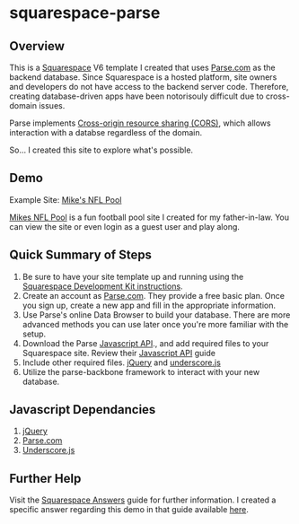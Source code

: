 squarespace-parse
=================


Overview
--------
This is a [Squarespace](www.squarespace.com) V6 template I created that uses [Parse.com](Parse.com) as the backend database. Since Squarespace is a hosted platform, site owners and developers do not have access to the backend server code. Therefore, creating database-driven apps have been notorisouly difficult due to cross-domain issues. 

Parse implements [Cross-origin resource sharing (CORS)](http://en.wikipedia.org/wiki/Cross-origin_resource_sharing), which allows interaction with a databse regardless of the domain.  

So… I created this site to explore what's possible.

Demo
----

Example Site: [Mike's NFL Pool](http://mikesnflpool.com/games/)


[Mikes NFL Pool](http://mikesnflpool.com) is a fun football pool site I created for my father-in-law. You can view the site or even login as a guest user and play along.

Quick Summary of Steps
----------------------
1. Be sure to have your site template up and running using the [Squarespace Development Kit instructions](http://developers.squarespace.com/2-step-signup/).
2. Create an account as [Parse.com](Parse.com). They provide a free basic plan. Once you sign up, create a new app and fill in the appropriate information.
3. Use Parse's online Data Browser to build your database. There are more advanced methods you can use later once you're more familiar with the setup.
4. Download the Parse [Javascript API](https://parse.com/docs/downloads)., and add required files to your Squarespace site. Review their [Javascript API](parse.com/docs/js_guide) guide 
5. Include other required files. [jQuery](jquery.com/) and [underscore.js](underscorejs.org/)
6. Utilize the parse-backbone framework to interact with your new database.

Javascript Dependancies
-----------------------
1. [jQuery](jquery.com/)
2. [Parse.com](Parse.com)
3. [Underscore.js](underscorejs.org/)

Further Help
------------
Visit the [Squarespace Answers](answers.squarespace.com) guide for further information. I created a specific answer regarding this demo in that guide available [here](http://answers.squarespace.com/questions/171/how-do-i-connect-a-developer-site-to-a-database).



	